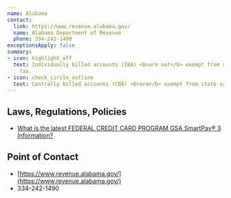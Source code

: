 ```yaml
---
name: Alabama
contact:
  link: https://www.revenue.alabama.gov/
  name: Alabama Department of Revenue
  phone: 334-242-1490
exceptionsApply: false
summary:
- icon: highlight_off
  text: Individually billed accounts (IBA) <b>are not</b> exempt from state sales
    tax.
- icon: check_circle_outline
  text: Centrally billed accounts (CBA) <b>are</b> exempt from state sales tax.
---
```


## Laws, Regulations, Policies

* [What is the latest FEDERAL CREDIT CARD PROGRAM GSA SmartPay® 3 Information?](https://www.revenue.alabama.gov/faqs/what-is-the-latest-federal-credit-card-program-gsa-smartpay-3-information/)


## Point of Contact
- [https://www.revenue.alabama.gov/](https://www.revenue.alabama.gov/)
- 334-242-1490
